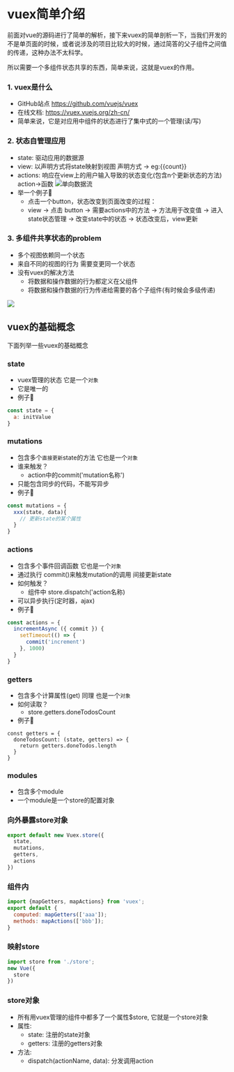 # vuex简单介绍

前面对vue的源码进行了简单的解析，接下来vuex的简单剖析一下，当我们开发的不是单页面的时候，或者说涉及的项目比较大的时候，通过简答的父子组件之间值的传递，这种办法不太科学。

所以需要一个多组件状态共享的东西，简单来说，这就是vuex的作用。

### 1. vuex是什么

- GitHub站点 https://github.com/vuejs/vuex
- 在线文档: https://vuex.vuejs.org/zh-cn/
- 简单来说，它是对应用中组件的状态进行了集中式的一个管理(读/写)

### 2. 状态自管理应用

- state: 驱动应用的数据源
- view: 以声明方式将state映射到视图 声明方式 -> eg:{{count}}
- actions: 响应在view上的用户输入导致的状态变化(包含n个更新状态的方法) action->函数
![单向数据流](https://vuex.vuejs.org/flow.png)
- 举一个例子🌰
  - 点击一个button，状态改变到页面改变的过程：
  - view -> 点击 button -> 需要actions中的方法 -> 方法用于改变值 -> 进入state状态管理 -> 改变state中的状态 -> 状态改变后，view更新 

### 3. 多组件共享状态的problem

- 多个视图依赖同一个状态
- 来自不同的视图的行为 需要变更同一个状态
- 没有vuex的解决方法
  - 将数据和操作数据的行为都定义在父组件
  - 将数据和操作数据的行为传递给需要的各个子组件(有时候会多级传递)

![](https://vuex.vuejs.org/vuex.png)

## vuex的基础概念

下面列举一些vuex的基础概念

### state

- vuex管理的状态 它是一个`对象`
- 它是唯一的
- 例子🌰
  
```js
const state = {
  a: initValue
}
```

### mutations

- 包含多个`直接更新`state的方法 它也是一个`对象`
- 谁来触发？
  - action中的commit('mutation名称')
- 只能包含同步的代码，不能写异步
- 例子🌰
  
```js
const mutations = {
  xxx(state, data){
    // 更新state的某个属性
  }
}
```

### actions

- 包含多个事件回调函数 它也是一个`对象`
- 通过执行 commit()来触发mutation的调用 间接更新state
- 如何触发？
  - 组件中 store.dispatch('action名称)
- 可以异步执行(定时器，ajax)
- 例子🌰

```js
const actions = {
  incrementAsync ({ commit }) {
    setTimeout(() => {
      commit('increment')
    }, 1000)
  }
}
```

### getters

- 包含多个计算属性(get) 同理 也是一个`对象`
- 如何读取？
  - store.getters.doneTodosCount
- 例子🌰

```JS
const getters = {
  doneTodosCount: (state, getters) => {
    return getters.doneTodos.length
  }
}
```

### modules 

- 包含多个module
- 一个module是一个store的配置对象

### 向外暴露store对象

```js
export default new Vuex.store({
  state,
  mutations,
  getters,
  actions
})
```

### 组件内

```js
import {mapGetters, mapActions} from 'vuex';
export default {
  computed: mapGetters(['aaa']);
  methods: mapActions(['bbb']);
}
```

### 映射store

```js
import store from './store';
new Vue({
  store
})
```
### store对象

- 所有用vuex管理的组件中都多了一个属性$store, 它就是一个store对象
- 属性:
  - state: 注册的state对象
  - getters: 注册的getters对象
- 方法:
	- dispatch(actionName, data): 分发调用action
